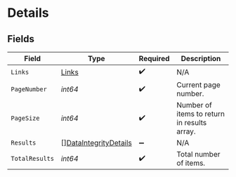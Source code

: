 # Details


## Fields

| Field                                                                 | Type                                                                  | Required                                                              | Description                                                           |
| --------------------------------------------------------------------- | --------------------------------------------------------------------- | --------------------------------------------------------------------- | --------------------------------------------------------------------- |
| `Links`                                                               | [Links](../../models/shared/links.md)                                 | :heavy_check_mark:                                                    | N/A                                                                   |
| `PageNumber`                                                          | *int64*                                                               | :heavy_check_mark:                                                    | Current page number.                                                  |
| `PageSize`                                                            | *int64*                                                               | :heavy_check_mark:                                                    | Number of items to return in results array.                           |
| `Results`                                                             | [][DataIntegrityDetails](../../models/shared/dataintegritydetails.md) | :heavy_minus_sign:                                                    | N/A                                                                   |
| `TotalResults`                                                        | *int64*                                                               | :heavy_check_mark:                                                    | Total number of items.                                                |